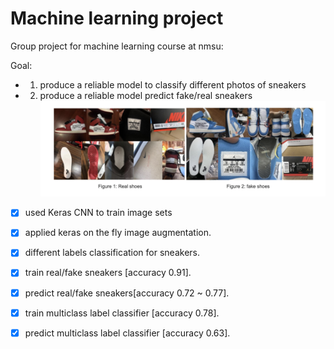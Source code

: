 # Machine learning project

Group project for machine learning course at nmsu:

Goal: 

-  1. produce a reliable model to classify different photos of sneakers

-  2. produce a reliable model predict fake/real sneakers
![](dataset/example1.PNG)


- [x] used Keras CNN to train image sets

- [x] applied keras on the fly image augmentation.


- [x] different labels classification for sneakers.

- [x] train real/fake sneakers [accuracy 0.91].

- [x] predict real/fake sneakers[accuracy 0.72 ~ 0.77].

- [x] train multiclass label classifier [accuracy 0.78].

- [x] predict multiclass label classifier [accuracy 0.63].

